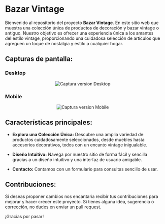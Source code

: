 # Bazar Vintage

Bienvenido al repositorio del proyecto **Bazar Vintage**. En este sitio web que muestra una colección única de productos de decoración y bazar vintage o antiguo. Nuestro objetivo es ofrecer una experiencia única a los amantes del estilo vintage, proporcionando una cuidadosa selección de artículos que agreguen un toque de nostalgia y estilo a cualquier hogar.

## Capturas de pantalla:

### Desktop

<div align="center">
  <img src="./images/readme_home" alt="Captura version Desktop" style="max-width:100%;">
</div>

### Mobile

<div align="center">
<img src="./images/readme_mobile" alt="Captura version Mobile" style="max-width:100%;">
</div>

## Características principales:

- **Explora una Colección Única:** Descubre una amplia variedad de productos cuidadosamente seleccionados, desde muebles hasta accesorios decorativos, todos con un encanto vintage inigualable.

- **Diseño Intuitivo:** Navega por nuestro sitio de forma fácil y sencilla gracias a un diseño intuitivo y una interfaz de usuario amigable.

- **Contacto:** Contamos con un formulario para consultas sencillo de usar.

## Contribuciones:

Si deseas proponer cambios nos encantaría recibir tus contribuciones para mejorar y hacer crecer este proyecto. Si tienes alguna idea, sugerencia o corrección, no dudes en enviar un pull request.

¡Gracias por pasar!

